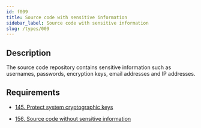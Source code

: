 ```yaml
---
id: f009
title: Source code with sensitive information
sidebar_label: Source code with sensitive information
slug: /types/009
---
```


## Description

The source code repository contains sensitive information such as usernames,
passwords, encryption keys, email addresses and IP addresses.

## Requirements

- [145. Protect system cryptographic keys](/criteria/cryptography/145)

- [156. Source code without sensitive information](/criteria/source/156)
